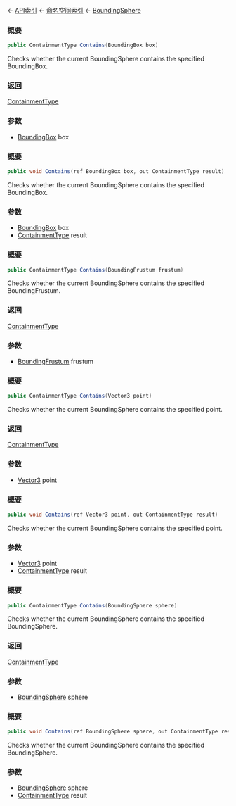 ← [API索引](Api-Index) ← [命名空间索引](Namespace-Index) ← [BoundingSphere](VRageMath.BoundingSphere)

### 概要

```csharp
public ContainmentType Contains(BoundingBox box)
```

Checks whether the current BoundingSphere contains the specified BoundingBox.

### 返回

[ContainmentType](VRageMath.ContainmentType)

### 参数

* [BoundingBox](VRageMath.BoundingBox) box
### 概要

```csharp
public void Contains(ref BoundingBox box, out ContainmentType result)
```

Checks whether the current BoundingSphere contains the specified BoundingBox.

### 参数

* [BoundingBox](VRageMath.BoundingBox) box
* [ContainmentType](VRageMath.ContainmentType) result
### 概要

```csharp
public ContainmentType Contains(BoundingFrustum frustum)
```

Checks whether the current BoundingSphere contains the specified BoundingFrustum.

### 返回

[ContainmentType](VRageMath.ContainmentType)

### 参数

* [BoundingFrustum](VRageMath.BoundingFrustum) frustum
### 概要

```csharp
public ContainmentType Contains(Vector3 point)
```

Checks whether the current BoundingSphere contains the specified point.

### 返回

[ContainmentType](VRageMath.ContainmentType)

### 参数

* [Vector3](VRageMath.Vector3) point
### 概要

```csharp
public void Contains(ref Vector3 point, out ContainmentType result)
```

Checks whether the current BoundingSphere contains the specified point.

### 参数

* [Vector3](VRageMath.Vector3) point
* [ContainmentType](VRageMath.ContainmentType) result
### 概要

```csharp
public ContainmentType Contains(BoundingSphere sphere)
```

Checks whether the current BoundingSphere contains the specified BoundingSphere.

### 返回

[ContainmentType](VRageMath.ContainmentType)

### 参数

* [BoundingSphere](VRageMath.BoundingSphere) sphere
### 概要

```csharp
public void Contains(ref BoundingSphere sphere, out ContainmentType result)
```

Checks whether the current BoundingSphere contains the specified BoundingSphere.

### 参数

* [BoundingSphere](VRageMath.BoundingSphere) sphere
* [ContainmentType](VRageMath.ContainmentType) result
